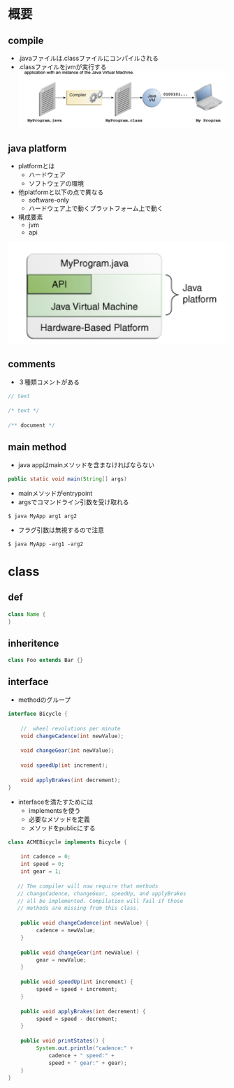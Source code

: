 # 概要

## compile
- .javaファイルは.classファイルにコンパイルされる
- .classファイルをjvmが実行する
![picture 1](./images/80abe4e31c15ace1a00e9d375e58240b0cea96363ef87996479f16adb0cdf36c.png)  

## java platform
- platformとは
  - ハードウェア
  - ソフトウェアの環境
- 他platformと以下の点で異なる
  - software-only
  - ハードウェア上で動くプラットフォーム上で動く
- 構成要素
  - jvm
  - api

![picture 2](./images/0a934461bdc55efdb34dafb88632fc52fcf2d1a145c1141611e4af8c6ddee1d5.png)  

## comments
- ３種類コメントがある
```java
// text

/* text */

/** document */
```

## main method
- java appはmainメソッドを含まなければならない

```java
public static void main(String[] args)
```

- mainメソッドがentrypoint
- argsでコマンドライン引数を受け取れる

```
$ java MyApp arg1 arg2
```

- フラグ引数は無視するので注意

```
$ java MyApp -arg1 -arg2
```

# class

## def

```java
class Name {
}
```

## inheritence

```java
class Foo extends Bar {}
```

## interface

- methodのグループ
  
```java
interface Bicycle {

    //  wheel revolutions per minute
    void changeCadence(int newValue);

    void changeGear(int newValue);

    void speedUp(int increment);

    void applyBrakes(int decrement);
}
```

- interfaceを満たすためには
  - implementsを使う
  - 必要なメソッドを定義
  - メソッドをpublicにする

```java
class ACMEBicycle implements Bicycle {

    int cadence = 0;
    int speed = 0;
    int gear = 1;

   // The compiler will now require that methods
   // changeCadence, changeGear, speedUp, and applyBrakes
   // all be implemented. Compilation will fail if those
   // methods are missing from this class.

    public void changeCadence(int newValue) {
         cadence = newValue;
    }

    public void changeGear(int newValue) {
         gear = newValue;
    }

    public void speedUp(int increment) {
         speed = speed + increment;   
    }

    public void applyBrakes(int decrement) {
         speed = speed - decrement;
    }

    public void printStates() {
         System.out.println("cadence:" +
             cadence + " speed:" + 
             speed + " gear:" + gear);
    }
}
```

